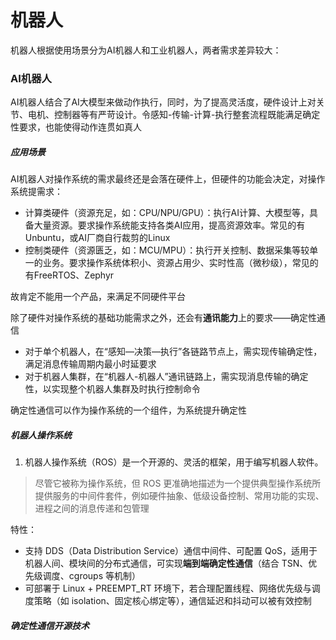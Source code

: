 # 机器人

机器人根据使用场景分为AI机器人和工业机器人，两者需求差异较大：

### AI机器人

AI机器人结合了AI大模型来做动作执行，同时，为了提高灵活度，硬件设计上对关节、电机、控制器等有严苛设计。令感知-传输-计算-执行整套流程既能满足确定性要求，也能使得动作连贯如真人

##### 应用场景

AI机器人对操作系统的需求最终还是会落在硬件上，但硬件的功能会决定，对操作系统提需求：

* 计算类硬件（资源充足，如：CPU/NPU/GPU）：执行AI计算、大模型等，具备大量资源。要求操作系统能支持各类AI应用，提高资源效率。常见的有Unbuntu，或AI厂商自行裁剪的Linux
* 控制类硬件（资源匮乏，如：MCU/MPU）：执行开关控制、数据采集等较单一的业务。要求操作系统体积小、资源占用少、实时性高（微秒级），常见的有FreeRTOS、Zephyr

故肯定不能用一个产品，来满足不同硬件平台

除了硬件对操作系统的基础功能需求之外，还会有**通讯能力**上的要求——确定性通信

* 对于单个机器人，在“感知—决策—执行”各链路节点上，需实现传输确定性，满足消息传输周期内最小时延要求
* 对于机器人集群，在“机器人-机器人”通讯链路上，需实现消息传输的确定性，以实现整个机器人集群及时执行控制命令

确定性通信可以作为操作系统的一个组件，为系统提升确定性



##### 机器人操作系统

1. 机器人操作系统（ROS）是一个开源的、灵活的框架，用于编写机器人软件。

> 尽管它被称为操作系统，但 ROS 更准确地描述为一个提供典型操作系统所提供服务的中间件套件，例如硬件抽象、低级设备控制、常用功能的实现、进程之间的消息传递和包管理

特性：

* 支持 DDS（Data Distribution Service）通信中间件、可配置 QoS，适用于机器人间、模块间的分布式通信，可实现**端到端确定性通信**（结合 TSN、优先级调度、cgroups 等机制）
* 可部署于 Linux + PREEMPT_RT 环境下，若合理配置线程、网络优先级与调度策略（如 isolation、固定核心绑定等），通信延迟和抖动可以被有效控制



##### 确定性通信开源技术



